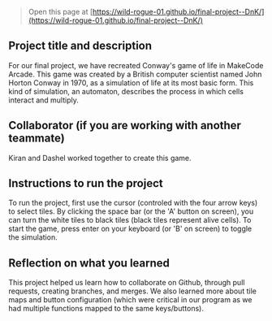  


> Open this page at [https://wild-rogue-01.github.io/final-project--DnK/](https://wild-rogue-01.github.io/final-project--DnK/)
 

## Project title and description

For our final project, we have recreated Conway's game of life in MakeCode Arcade. This game was created by a British computer scientist named John Horton Conway in 1970, as a simulation of life at its most basic form. This kind of simulation, an automaton, describes the process in which cells interact and multiply.


## Collaborator (if you are working with another teammate)
Kiran and Dashel worked together to create this game. 




## Instructions to run the project

To run the project, first use the cursor (controled with the four arrow keys) to select tiles. By clicking the space bar (or the 'A' button on screen), you can turn the white tiles to black tiles (black tiles represent alive cells). To start the game, press enter on your keyboard (or 'B' on screen) to toggle the simulation.




## Reflection on what you learned

This project helped us learn how to collaborate on Github, through pull requests, creating branches, and merges. We also learned more about tile maps and button configuration (which were critical in our program as we had multiple functions mapped to the same keys/buttons). 

